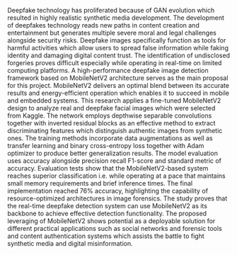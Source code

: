 Deepfake technology has proliferated because of GAN evolution which resulted in highly realistic synthetic media development. 
The development of deepfakes technology reads new paths in content creation and entertainment but generates multiple severe moral and legal challenges alongside security risks. 
Deepfake images specifically function as tools for harmful activities which allow users to spread false information while faking identity and damaging digital content trust. 
The identification of undisclosed forgeries proves difficult especially while operating in real-time on limited computing platforms.
A high-performance deepfake image detection framework based on MobileNetV2 architecture serves as the main proposal for this project. 
MobileNetV2 delivers an optimal blend between its accurate results and energy-efficient operation which enables it to succeed in mobile and embedded systems. 
This research applies a fine-tuned MobileNetV2 design to analyze real and deepfake facial images which were selected from Kaggle. 
The network employs depthwise separable convolutions together with inverted residual blocks as an effective method to extract discriminating features which distinguish authentic images from synthetic ones.
The training methods incorporate data augmentations as well as transfer learning and binary cross-entropy loss together with Adam optimizer to produce better generalization results. 
The model evaluation uses accuracy alongside precision recall F1-score and standard metric of accuracy. 
Evaluation tests show that the MobileNetV2-based system reaches superior classification i.e. while operating at a pace that maintains small memory requirements and brief inference times. 
The final implementation reached 76% accuracy, highlighting the capability of resource-optimized architectures in image forensics.
The study proves that the real-time deepfake detection system can use MobileNetV2 as its backbone to achieve effective detection functionality. 
The proposed leveraging of MobileNetV2 shows potential as a deployable solution for different practical applications such as social networks and 
forensic tools and content authentication systems which assists the battle to fight synthetic media and digital misinformation.
